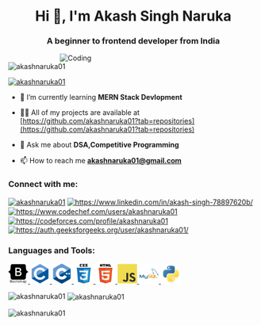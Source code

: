
<h1 align="center">Hi 👋, I'm Akash Singh Naruka</h1>
<h3 align="center">A beginner to frontend developer from India</h3>
<img align="right" alt="Coding" width="400" src="https://cdn.dribbble.com/users/1708950/screenshots/4188877/developer_med.gif"

<p align="left"> <img src="https://komarev.com/ghpvc/?username=akashnaruka01&label=Profile%20views&color=0e75b6&style=flat" alt="akashnaruka01" /> </p>

<p align="left"> <a href="https://twitter.com/akashnaruka01" target="blank"><img src="https://img.shields.io/twitter/follow/akashnaruka01?logo=twitter&style=for-the-badge" alt="akashnaruka01" /></a> </p>

- 🌱 I’m currently learning **MERN Stack Devlopment**

- 👨‍💻 All of my projects are available at [https://github.com/akashnaruka01?tab=repositories](https://github.com/akashnaruka01?tab=repositories)

- 💬 Ask me about **DSA,Competitive Programming**

- 📫 How to reach me **akashnaruka01@gmail.com**

<h3 align="left">Connect with me:</h3>
<p align="left">
<a href="https://twitter.com/akashnaruka01" target="blank"><img align="center" src="https://raw.githubusercontent.com/rahuldkjain/github-profile-readme-generator/master/src/images/icons/Social/twitter.svg" alt="akashnaruka01" height="30" width="40" /></a>
<a href="https://linkedin.com/in/https://www.linkedin.com/in/akash-singh-78897620b/" target="blank"><img align="center" src="https://raw.githubusercontent.com/rahuldkjain/github-profile-readme-generator/master/src/images/icons/Social/linked-in-alt.svg" alt="https://www.linkedin.com/in/akash-singh-78897620b/" height="30" width="40" /></a>
<a href="https://www.codechef.com/users/https://www.codechef.com/users/akashnaruka01" target="blank"><img align="center" src="https://cdn.jsdelivr.net/npm/simple-icons@3.1.0/icons/codechef.svg" alt="https://www.codechef.com/users/akashnaruka01" height="30" width="40" filter=grayscale(100%) /></a>
<a href="https://codeforces.com/profile/https://codeforces.com/profile/akashnaruka01" target="blank"><img align="center" src="https://raw.githubusercontent.com/rahuldkjain/github-profile-readme-generator/master/src/images/icons/Social/codeforces.svg" alt="https://codeforces.com/profile/akashnaruka01" height="30" width="40" /></a>
<a href="https://auth.geeksforgeeks.org/user/https://auth.geeksforgeeks.org/user/akashnaruka01/" target="blank"><img align="center" src="https://raw.githubusercontent.com/rahuldkjain/github-profile-readme-generator/master/src/images/icons/Social/geeks-for-geeks.svg" alt="https://auth.geeksforgeeks.org/user/akashnaruka01/" height="30" width="40" /></a>
</p>

<h3 align="left">Languages and Tools:</h3>
<p align="left"> <a href="https://getbootstrap.com" target="_blank" rel="noreferrer"> <img src="https://raw.githubusercontent.com/devicons/devicon/master/icons/bootstrap/bootstrap-plain-wordmark.svg" alt="bootstrap" width="40" height="40"/> </a> <a href="https://www.cprogramming.com/" target="_blank" rel="noreferrer"> <img src="https://raw.githubusercontent.com/devicons/devicon/master/icons/c/c-original.svg" alt="c" width="40" height="40"/> </a> <a href="https://www.w3schools.com/cpp/" target="_blank" rel="noreferrer"> <img src="https://raw.githubusercontent.com/devicons/devicon/master/icons/cplusplus/cplusplus-original.svg" alt="cplusplus" width="40" height="40"/> </a> <a href="https://www.w3schools.com/css/" target="_blank" rel="noreferrer"> <img src="https://raw.githubusercontent.com/devicons/devicon/master/icons/css3/css3-original-wordmark.svg" alt="css3" width="40" height="40"/> </a> <a href="https://www.w3.org/html/" target="_blank" rel="noreferrer"> <img src="https://raw.githubusercontent.com/devicons/devicon/master/icons/html5/html5-original-wordmark.svg" alt="html5" width="40" height="40"/> </a> <a href="https://developer.mozilla.org/en-US/docs/Web/JavaScript" target="_blank" rel="noreferrer"> <img src="https://raw.githubusercontent.com/devicons/devicon/master/icons/javascript/javascript-original.svg" alt="javascript" width="40" height="40"/> </a> <a href="https://www.mysql.com/" target="_blank" rel="noreferrer"> <img src="https://raw.githubusercontent.com/devicons/devicon/master/icons/mysql/mysql-original-wordmark.svg" alt="mysql" width="40" height="40"/> </a> <a href="https://www.python.org" target="_blank" rel="noreferrer"> <img src="https://raw.githubusercontent.com/devicons/devicon/master/icons/python/python-original.svg" alt="python" width="40" height="40"/> </a> </p>

<p><img align="left" src="https://github-readme-stats.vercel.app/api/top-langs?username=akashnaruka01&show_icons=true&locale=en&layout=compact" alt="akashnaruka01" /></p>

<p>&nbsp;<img align="center" src="https://github-readme-stats.vercel.app/api?username=akashnaruka01&show_icons=true&locale=en" alt="akashnaruka01" /></p>

<p><img align="center" src="https://github-readme-streak-stats.herokuapp.com/?user=akashnaruka01&" alt="akashnaruka01" /></p>

